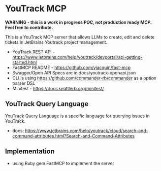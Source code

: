 # YouTrack MCP

**WARNING - this is a work in progress POC, not production ready MCP. Feel free to contribute.**

This is a YouTrack MCP server that allows LLMs to create, edit and delete tickets in 
JetBrains Youtrack project management.

- YouTrack REST API - https://www.jetbrains.com/help/youtrack/devportal/api-getting-started.html
- FastMCP README - https://github.com/yjacquin/fast-mcp
- Swagger/Open API Specs are in docs/youtrack-openapi.json
- CLI is using https://github.com/commander-rb/commander as a option parser DSL
- Minitest - https://docs.seattlerb.org/minitest/

## YouTrack Query Language

YouTrack Query Language is a specific language for querying issues in YouTrack. 

- docs: https://www.jetbrains.com/help/youtrack/cloud/search-and-command-attributes.html?Search-and-Command-Attributes

## Implementation

- using Ruby gem FastMCP to implement the server
